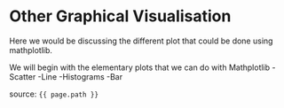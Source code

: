 # Other Graphical Visualisation

Here we would be discussing the different plot that could be done using mathplotlib.

We will begin with the elementary plots that we can do with Mathplotlib
-Scatter
-Line
-Histograms
-Bar





source: `{{ page.path }}`
